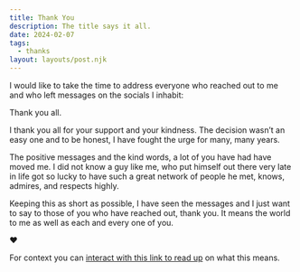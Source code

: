```yaml
---
title: Thank You
description: The title says it all.
date: 2024-02-07
tags:
  - thanks
layout: layouts/post.njk
---
```


I would like to take the time to address everyone who reached out to me and who left messages on the socials I inhabit:

Thank you all.

I thank you all for your support and your kindness. The decision wasn’t an easy one and to be honest, I have fought the urge for many, many years.

The positive messages and the kind words, a lot of you have had have moved me. I did not know a guy like me, who put himself out there very late in life got so lucky to have such a great network of people he met, knows, admires, and respects highly.

Keeping this as short as possible, I have seen the messages and I just want to say to those of you who have reached out, thank you. It means the world to me as well as each and every one of you.

&hearts;

For context you can [interact with this link to read up](https://toddl.dev/posts/the-decision-to-leave-tech/) on what this means.
